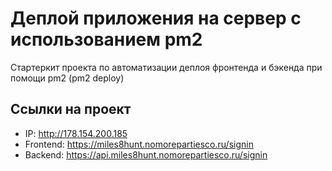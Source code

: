 # Деплой приложения на сервер с использованием pm2

Стартеркит проекта по автоматизации деплоя фронтенда и бэкенда при помощи pm2 (pm2 deploy)

## Ссылки на проект

* IP: http://178.154.200.185
* Frontend: https://miles8hunt.nomorepartiesco.ru/signin
* Backend: https://api.miles8hunt.nomorepartiesco.ru/signin
